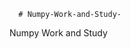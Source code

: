       # Numpy-Work-and-Study-
Numpy Work and Study 
                
                
                                  
                                  
                                                  
                                                                                                      
                                                                                                                                      
                                                     
           
                                     
                      
                                 
                                           
                                     
                                                  
                                    
                        
                    
